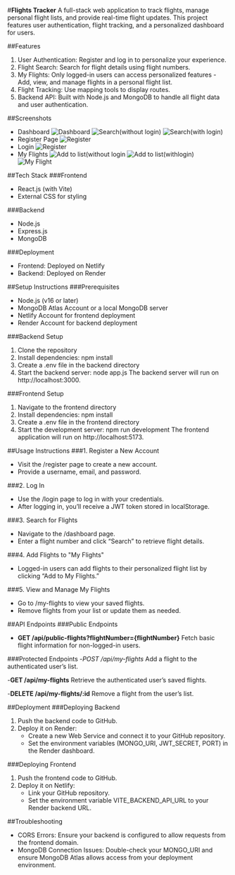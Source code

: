 #**Flights Tracker**
A full-stack web application to track flights, manage personal flight lists, and provide real-time flight updates. This project features user authentication, flight tracking, and a personalized dashboard for users.

##Features
1. User Authentication: Register and log in to personalize your experience.
2. Flight Search: Search for flight details using flight numbers.
3. My Flights: Only logged-in users can access personalized features 
			- Add, view, and manage flights in a personal flight list.
4. Flight Tracking: Use mapping tools to display routes.
5. Backend API: Built with Node.js and MongoDB to handle all flight data and user authentication.

##Screenshots
- Dashboard
![Dashboard](./images/dashboard.png)
![Search(without login)](./images/search_public.png)
![Search(with login)](./images/search_protected.png)
- Register Page
![Register](./images/register.png)
- Login
![Register](./images/login.png)
- My Flights
![Add to list(without login](./images/add_without_login.png)
![Add to list(withlogin)](./images/add_flight.png)
![My Flight](./images/my_flight.png)

##Tech Stack
###Frontend
- React.js (with Vite)
- External CSS for styling

###Backend
- Node.js
- Express.js
- MongoDB

###Deployment
- Frontend: Deployed on Netlify
- Backend: Deployed on Render

##Setup Instructions
###Prerequisites
- Node.js (v16 or later)
- MongoDB Atlas Account or a local MongoDB server
- Netlify Account for frontend deployment
- Render Account for backend deployment

###Backend Setup
1. Clone the repository
2. Install dependencies: npm install
3. Create a .env file in the backend directory
4. Start the backend server: node app.js
The backend server will run on http://localhost:3000.

###Frontend Setup
1. Navigate to the frontend directory
2. Install dependencies: npm install
3. Create a .env file in the frontend directory
4. Start the development server: npm run development
The frontend application will run on http://localhost:5173.

##Usage Instructions
###1. Register a New Account
- Visit the /register page to create a new account.
- Provide a username, email, and password.

###2. Log In
- Use the /login page to log in with your credentials.
- After logging in, you’ll receive a JWT token stored in localStorage.

###3. Search for Flights
- Navigate to the /dashboard page.
- Enter a flight number and click “Search” to retrieve flight details.

###4. Add Flights to "My Flights"
- Logged-in users can add flights to their personalized flight list by clicking “Add to My Flights.”

###5. View and Manage My Flights
- Go to /my-flights to view your saved flights.
- Remove flights from your list or update them as needed.

##API Endpoints
###Public Endpoints
- **GET /api/public-flights?flightNumber={flightNumber}**
Fetch basic flight information for non-logged-in users.

###Protected Endpoints
-*POST /api/my-flights*
Add a flight to the authenticated user’s list.

-**GET /api/my-flights**
Retrieve the authenticated user’s saved flights.

-**DELETE /api/my-flights/:id**
Remove a flight from the user’s list.

##Deployment
###Deploying Backend
1. Push the backend code to GitHub.
2. Deploy it on Render:
	- Create a new Web Service and connect it to your GitHub repository.
	- Set the environment variables (MONGO_URI, JWT_SECRET, PORT) in the Render dashboard.

###Deploying Frontend
1. Push the frontend code to GitHub.
2. Deploy it on Netlify:
	- Link your GitHub repository.
	- Set the environment variable VITE_BACKEND_API_URL to your Render backend URL.

##Troubleshooting
- CORS Errors: Ensure your backend is configured to allow requests from the frontend domain.
- MongoDB Connection Issues: Double-check your MONGO_URI and ensure MongoDB Atlas allows access from your deployment environment.
